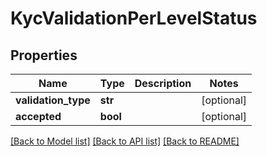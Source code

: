 # KycValidationPerLevelStatus

## Properties
Name | Type | Description | Notes
------------ | ------------- | ------------- | -------------
**validation_type** | **str** |  | [optional] 
**accepted** | **bool** |  | [optional] 

[[Back to Model list]](../README.md#documentation-for-models) [[Back to API list]](../README.md#documentation-for-api-endpoints) [[Back to README]](../README.md)



